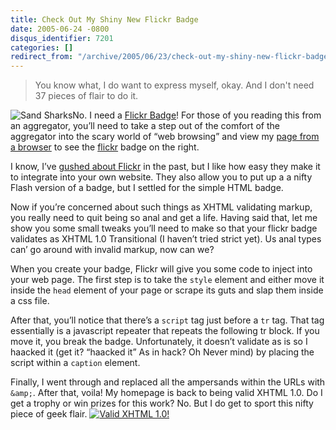 ```yaml
---
title: Check Out My Shiny New Flickr Badge
date: 2005-06-24 -0800
disqus_identifier: 7201
categories: []
redirect_from: "/archive/2005/06/23/check-out-my-shiny-new-flickr-badge.aspx/"
---
```


> You know what, I do want to express myself, okay. And I don't need 37
> pieces of flair to do it.

![Sand Sharks](https://haacked.com/images/SandSharkThum.jpg)No. I need a
[Flickr Badge](http://www.flickr.com/badge_new.gne)! For those of you
reading this from an aggregator, you’ll need to take a step out of the
comfort of the aggregator into the scary world of “web browsing” and
view my [page from a browser](https://haacked.com/) to see the
[flickr](http://flickr.com/) badge on the right.

I know, I’ve [gushed about
Flickr](https://haacked.com/archive/2005/06/01/3962.aspx) in the past,
but I like how easy they make it to integrate into your own website.
They also allow you to put up a a nifty Flash version of a badge, but I
settled for the simple HTML badge.

Now if you’re concerned about such things as XHTML validating markup,
you really need to quit being so anal and get a life. Having said that,
let me show you some small tweaks you’ll need to make so that your
flickr badge validates as XHTML 1.0 Transitional (I haven’t tried strict
yet). Us anal types can’ go around with invalid markup, now can we?

When you create your badge, Flickr will give you some code to inject
into your web page. The first step is to take the `style` element and
either move it inside the `head` element of your page or scrape its guts
and slap them inside a css file.

After that, you’ll notice that there’s a `script` tag just before a `tr`
tag. That tag essentially is a javascript repeater that repeats the
following tr block. If you move it, you break the badge. Unfortunately,
it doesn’t validate as is so I haacked it (get it? “haacked it” As in
hack? Oh Never mind) by placing the script within a `caption` element.

Finally, I went through and replaced all the ampersands within the URLs
with `&amp;`. After that, voila! My homepage is back to being valid
XHTML 1.0. Do I get a trophy or win prizes for this work? No. But I do
get to sport this nifty piece of geek flair. [![Valid XHTML
1.0!](http://www.w3.org/Icons/valid-xhtml10)](http://validator.w3.org/check?uri=referer)

